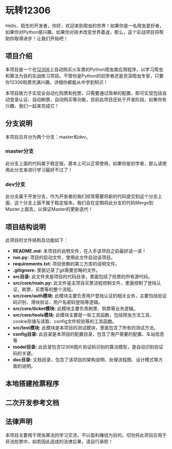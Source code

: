 # 玩转12306

Hello，陌生的开发者，你好，欢迎来到爬虫的世界！如果你是一名爬虫爱好者，如果你对Python感兴趣，如果你对技术改变世界着迷，那么，这个实战项目将帮助你取得进步！让我们开始吧！

## 项目介绍

本项目是一个在[12306](https://www.12306.cn/index/)上自动购买火车票的Python爬虫类应用程序，以学习爬虫和算法为目的实战练习项目。不管你是Python的初学者还是资深爬虫专家，只要你12306购票充满兴趣，详细你都能从中学到知识！

本项目致力于实现全自动化购票和抢票，只需要通过简单的配置，即可实现包括自动登录认证、自动刷票、自动购买等功能，目前此项目还处于开发阶段，如果你有兴趣，我们一起来完成它！

## 分支说明

本项目总共分为两个分支：master和dev。

### master分支

此分支上面的代码属于稳定版，基本上可以正常使用，如果你是初学者，那么请使用此分支来进行学习最好不过了！

### dev分支

此分支属于开发分支，作为开发者的我们经常需要将新的代码提交到这个分支上面，这个分支上面不属于稳定版本。我们会在定期将此分支的代码Merge到Master上面去，以保证Master的更新迭代！

## 项目结构说明

此项目的文件结构及功能如下：

* **README.md:** 本项目的说明文件，在入手该项目之前最好读一读！
* **run.py:** 项目的启动文件，使用此文件启动该项目。
* **requirements.txt:** 项目依赖的第三方库的说明文件。
* **.gitignore:** 里面记录了git需要忽略的文件。
* **src目录:** 此文件夹是项目的代码目录，里面包括了抢票的所有源代码。
* **src/core/main.py:** 此文件是主项目买票流程控制文件，里面控制了登陆认证，刷票，买票等的整个流程。
* **src/core/auth模块:** 此模块主要负责用户登陆认证的相关业务，主要包括验证码识别、滑块验证、用户名密码登陆等逻辑。
* **src/core/ticket模块:** 此模块主要负责刷票、购票等业务逻辑。
* **src/core/tools模块:** 此模块主要是一些工具函数，包括爬虫方法工具、cookie存储与读取、config文件校验等的工具函数。
* **src/test模块:** 此模块是本项目的测试模块，里面包含了所有的测试方法。
* **config目录:** 此目录是本项目的配置目录，包含了用户需要的配置、车站信息等
* **model目录:** 此目录包含12306图片验证码识别的算法模型，是自动识别验证码的关键。
* **doc目录:** 文档目录，包含了该项目的架构说明、处理流程图、设计模式等方面的说明。

## 本地搭建抢票程序

## 二次开发参考文档

## 法律声明

本项目主要用于爬虫算法的学习交流，不以盈利赚钱为目的，切勿将此项目应用于非法抢票中，如若因此造成的法律后果，请自行承担！